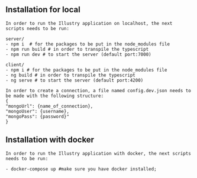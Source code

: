 <!-- ## Commands

- `mkdocs new [dir-name]` - Create a new project.
- `mkdocs serve` - Start the live-reloading docs server.
- `mkdocs build` - Build the documentation site.
- `mkdocs -h` - Print help message and exit.

## Project layout

    mkdocs.yml    # The configuration file.
    docs/
        index.md  # The documentation homepage.
        ...       # Other markdown pages, images and other files. -->

## Installation for local

    In order to run the Illustry application on localhost, the next scripts needs to be run:

    server/
    - npm i  # for the packages to be put in the node_modules file
    - npm run build # in order to transpile the typescript
    - npm run dev # to start the server (default port:7000)

    client/
    - npm i # for the packages to be put in the node_modules file
    - ng build # in order to transpile the typescript
    - ng serve # to start the server (default port:4200)

    In order to create a connection, a file named config.dev.json needs to be made with the following structure:
    {
    "mongoUrl": {name_of_connection},
    "mongoUser": {username},
    "mongoPass": {password}"
    }

## Installation with docker
    In order to run the Illustry application with docker, the next scripts needs to be run:

    - docker-compose up #make sure you have docker installed;